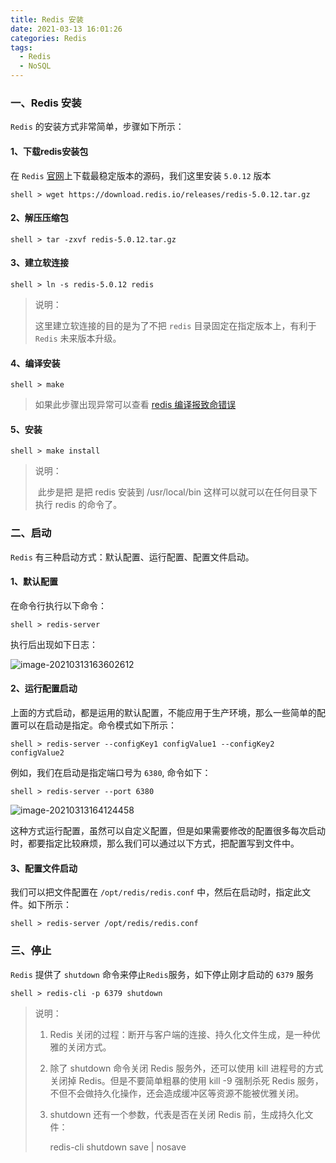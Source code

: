 ```yaml
---
title: Redis 安装
date: 2021-03-13 16:01:26
categories: Redis  
tags: 
  - Redis
  - NoSQL
---
```


### 一、Redis 安装

`Redis` 的安装方式非常简单，步骤如下所示：

#### 1、下载redis安装包

在 `Redis` [官网](https://redis.io/download)上下载最稳定版本的源码，我们这里安装 `5.0.12` 版本

```shell
shell > wget https://download.redis.io/releases/redis-5.0.12.tar.gz
```

#### 2、解压压缩包

```shell
shell > tar -zxvf redis-5.0.12.tar.gz
```

#### 3、建立软连接

```shell
shell > ln -s redis-5.0.12 redis
```

> 说明：
>
>    这里建立软连接的目的是为了不把 `redis` 目录固定在指定版本上，有利于`Redis` 未来版本升级。

#### 4、编译安装

```shell
shell > make 
```

> 如果此步骤出现异常可以查看 [redis 编译报致命错误](http://yby.ink/2021/03/09/redis-install-jemalloc-error/)

#### 5、安装

```shell
shell > make install  
```

> 说明：
>
> ​    此步是把 是把 redis 安装到 /usr/local/bin 这样可以就可以在任何目录下执行 redis 的命令了。

<!--more-->

### 二、启动

`Redis` 有三种启动方式：默认配置、运行配置、配置文件启动。

#### 1、默认配置

在命令行执行以下命令：

```shell
shell > redis-server
```

执行后出现如下日志：

![image-20210313163602612](2021/03/13/install-redis/image-20210313163602612.png)

#### 2、运行配置启动

上面的方式启动，都是运用的默认配置，不能应用于生产环境，那么一些简单的配置可以在启动是指定。命令模式如下所示：

```shell
shell > redis-server --configKey1 configValue1 --configKey2 configValue2
```

例如，我们在启动是指定端口号为 `6380`, 命令如下：

```shell
shell > redis-server --port 6380
```

![image-20210313164124458](2021/03/13/install-redis/image-20210313164124458.png)

这种方式运行配置，虽然可以自定义配置，但是如果需要修改的配置很多每次启动时，都要指定比较麻烦，那么我们可以通过以下方式，把配置写到文件中。

#### 3、配置文件启动

我们可以把文件配置在 `/opt/redis/redis.conf` 中，然后在启动时，指定此文件。如下所示：

```shell
shell > redis-server /opt/redis/redis.conf
```

### 三、停止

`Redis` 提供了 `shutdown` 命令来停止`Redis`服务，如下停止刚才启动的 `6379` 服务 

```shell
shell > redis-cli -p 6379 shutdown
```

> 说明：
>
> 1. Redis 关闭的过程：断开与客户端的连接、持久化文件生成，是一种优雅的关闭方式。
>
> 2. 除了 shutdown 命令关闭 Redis 服务外，还可以使用 kill 进程号的方式关闭掉 Redis。但是不要简单粗暴的使用 kill -9 强制杀死 Redis 服务， 不但不会做持久化操作，还会造成缓冲区等资源不能被优雅关闭。
>
> 3. shutdown 还有一个参数，代表是否在关闭 Redis 前，生成持久化文件：
>
>    redis-cli shutdown save | nosave
